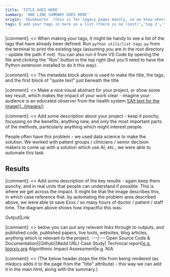 ```yaml
---
title: 'TITLE GOES HERE'
summary: 'ONE LINE SUMMARY GOES HERE'
origin: 'Skunkworks  (this is for legacy pages mainly, so we know where the work came from)'
tags: ['add your tags in here as a list (there is no limit)','tag 2','tag 3']
---
```

[comment]: <> When making your tags, it might be handy to see a list of the tags that have already been defined. Run `python utils/list-tags.py` from the terminal to print the existing tags (assuming you are in the root directory - update the path if not). You can also run it from VS Code by opening the file and clicking the "Run" button in the top right (but you'll need to have the Python extension installed to do it this way).

[comment]: <> The metadata block above is used to make the title, the tags, and the first block of "quote text" just beneath the title

[comment]: <> Make a nice visual abstract for your project, or show some key result, which makes the impact of your work clear - imagine your audience is an educated observer from the health system
[![Alt text for the image](../images/<add your age to the image folder and put the file name here>)](<add a relevant URL if you have one - people like to click images!>)

[comment]: <> Add some description about your project - keep it punchy, focussing on the benefits, anything new, and only the most important parts of the methods, particularly anything which might interest people.

People often have this problem - we used data science to make the solution. We worked with patient groups / clinicians /  senior decision makers to come up with a solution which use AI, etc., we were able to automate this task.

## Results

[comment]: <> Add some description of the key results - again keep them punchy, and in real units that people can understand if possible. This is where we get across the impact. It might be that the image describes this, in which case reference that.
by automating the problem area described above, we were able to save £xxx / so many hours of doctor / patient / staff time. The diagram above shows how impactful this was.

Output|Link

[comment]: <> below you can put any relevant links through to outputs, and published code, published papers, live tools, websites, blog articles, anything which is relevant to the project.
---|---
Open Source Code & Documentation|[Github](#add URL)
Case Study|
Technical report|[e.g. biorxiv.org]()
Algorithmic Impact Assessment|e.g. N/A

[comment]: <> (The below header stops the title from being rendered (as mkdocs adds it to the page from the "title" attribute) - this way we can add it in the main.html, along with the summary.)
#